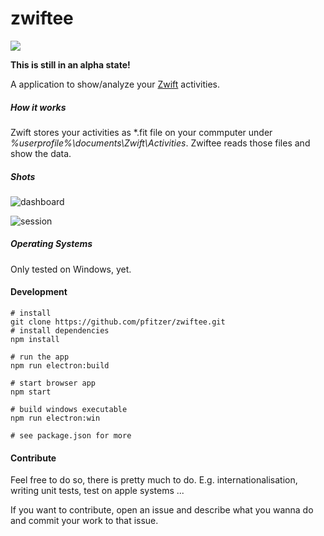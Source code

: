 # zwiftee
![](https://api.travis-ci.org/pfitzer/zwiftee.svg?branch=master)

**This is still in an alpha state!**

A application to show/analyze your [Zwift](https://zwift.com) activities.

##### How it works
Zwift stores your activities as *.fit file on your commputer under *%userprofile%\documents\Zwift\Activities*. Zwiftee reads those files and show the data.

##### Shots
![dashboard]

![session]

##### Operating Systems
Only tested on Windows, yet.

#### Development
````
# install
git clone https://github.com/pfitzer/zwiftee.git
# install dependencies
npm install

# run the app
npm run electron:build

# start browser app
npm start

# build windows executable
npm run electron:win

# see package.json for more
````

#### Contribute
Feel free to do so, there is pretty much to do. E.g. internationalisation, writing unit tests, test on apple systems ...

If you want to contribute, open an issue and describe what you wanna do and commit your work to that issue.

[dashboard]: https://www.mp-development.de/images/zwiftee/zwiftee_dashboard.PNG
[session]: https://www.mp-development.de/images/zwiftee/zwiftee_session.PNG